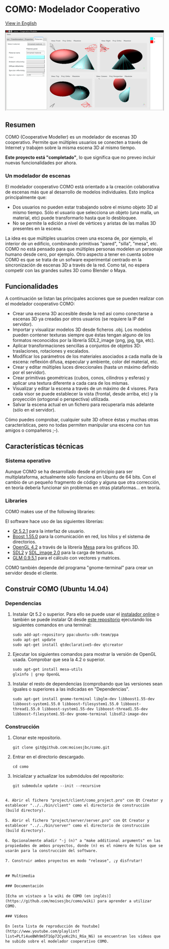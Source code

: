 # COMO: Modelador Cooperativo

[View in English](README.md)

![COMO Screenshot](img/como.png "COMO")

## Resumen

COMO (Cooperative Modeller) es un modelador de escenas 3D cooperativo. Permite que múltiples usuarios se conecten a través de Internet y trabajen sobre la misma escena 3D al mismo tiempo.


**Este proyecto está "completado"**, lo que significa que no preveo incluir nuevas funcionalidades por ahora.


### Un modelador de escenas

El modelador cooperativo COMO está orientado a la creación colaborativa de escenas más que al desarrollo de modelos individuales. Esto implica principalmente que:

* Dos usuarios no pueden estar trabajando sobre el mismo objeto 3D al mismo tiempo. Sólo el usuario que selecciona un objeto (una malla, un material, etc) puede transformarlo hasta que lo desbloquee.
* No se permite la edición a nivel de vértices y aristas de las mallas 3D presentes en la escena.

La idea es que múltiples usuarios creen una escena de, por ejemplo, el interior de un edificio, combinando primitivas "pared", "silla", "mesa", etc. COMO no está pensado para que múltiples personas modelen un personaje humano desde cero, por ejemplo.
Otro aspecto a tener en cuenta sobre COMO es que se trata de un sofware experimental centrado en la sincronización de escenas 3D a través de la red. Como tal, no espera competir con las grandes suites 3D como Blender o Maya.


## Funcionalidades

A continuación se listan las principales acciones que se pueden realizar con el modelador cooperativo COMO:

* Crear una escena 3D accesible desde la red así como conectarse a escenas 3D ya creadas por otros usuarios (se requiere la IP del servidor).
* Importar y visualizar modelos 3D desde ficheros .obj. Los modelos pueden contener texturas siempre que éstas tengan alguno de los formatos reconocidos por la librería SDL2_image (png, jpg, tga, etc).
* Aplicar transformaciones sencillas a conjuntos de objetos 3D: traslaciones, rotaciones y escalados.
* Modificar los parámetros de los materiales asociados a cada malla de la escena: reflexión difusa, especular y ambiente, color del material, etc.
* Crear y editar múltiples luces direccionales (hasta un máximo definido por el servidor).
* Crear primitivas geométricas (cubos, conos, cilindros y esferas) y aplicar una textura diferente a cada cara de los mismas.
* Visualizar y editar la escena a través de un máximo de 4 visores. Para cada visor se puede establecer la vista (frontal, desde arriba, etc) y la proyección (ortogonal o perspectiva) utilizada.
* Salvar la escena actual en un fichero para recuperarla más adelante (sólo en el servidor).

Cómo puedes comprobar, cualquier suite 3D ofrece éstas y muchas otras características, pero no todas permiten manipular una escena con tus amigos o compañeros ;-).


## Características técnicas

### Sistema operativo

Aunque COMO se ha desarrollado desde el principio para ser multiplataforma, actualmente sólo funciona en Ubuntu de 64 bits. Con el cambio de un pequeño fragmento de código y alguna que otra corrección, en teoría debería funcionar sin problemas en otras plataformas... en teoría.

### Libraries

COMO makes use of the following libraries:

El software hace uso de las siguientes librerías:

* [Qt 5.2.1](http://qt-project.org/) para la interfaz de usuario.
* [Boost 1.55.0](http://www.boost.org/) para la comunicación en red, los hilos y el sistema de directorios.
* [OpenGL 4.2](http://www.opengl.org/) a través de la librería [Mesa](http://www.mesa3d.org/) para los gráficos 3D.
* [SDL2](https://www.libsdl.org/) y [SDL_image 2.0](https://www.libsdl.org/projects/SDL_image/) para la carga de texturas.
* [GLM 0.9.5.1](http://glm.g-truc.net/) para el cálculo con vectores y matrices.

COMO también depende del programa "gnome-terminal" para crear un servidor desde el cliente.


## Construir COMO (Ubuntu 14.04)

### Dependencias
1. Instalar Qt 5.2 o superior. Para ello se puede usar el [instalador online](http://qt-project.org/downloads) o también se puede instalar Qt desde [este repositorio](https://launchpad.net/~ubuntu-sdk-team/+archive/ppa) ejecutando los siguientes comandos en una terminal:
   ```
   sudo add-apt-repository ppa:ubuntu-sdk-team/ppa
   sudo apt-get update
   sudo apt-get install qtdeclarative5-dev qtcreator
   ```

2. Ejecutar los siguientes comandos para mostrar la versión de OpenGL usada. Comprobar que sea la 4.2 o superior.
   ```
   sudo apt-get install mesa-utils
   glxinfo | grep OpenGL
   ```

3. Instalar el resto de dependencias (comprobando que las versiones sean iguales o superiores a las indicadas en "Dependencias".
   ```
   sudo apt-get install gnome-terminal libglm-dev libboost1.55-dev libboost-system1.55.0 libboost-filesystem1.55.0 libboost-thread1.55.0 libboost-system1.55-dev libboost-thread1.55-dev libboost-filesystem1.55-dev gnome-terminal libsdl2-image-dev
   ```

### Construcción

1. Clonar este repositorio.

   ```
   git clone git@github.com:moisesjbc/como.git
   ```

2. Entrar en el directorio descargado.

   ```
   cd como
   ```

3. Inicializar y actualizar los submódulos del repositorio:

   ```
   git submodule update --init --recursive
  ```

4. Abrir el fichero "project/client/como_project.pro" con Qt Creator y establecer "../../bin/client" como el directorio de construcción (build directory).

5. Abrir el fichero "project/server/server.pro" con Qt Creator y establecer "../../bin/server" como el directorio de construcción (build directory).

6. Opcionalmente añadir "-j (n)" a "make additional arguments" en las propiedades de ambos proyectos, donde (n) es el número de hilos que se usarán para la construcción del software.

7. Construir ambos proyectos en modo "release", ¡y disfrutar!


## Multimedia 

### Documentación

[Echa un vistazo a la wiki de COMO (en inglés)](https://github.com/moisesjbc/como/wiki) para aprender a utilizar COMO.

### Vídeos

En [esta lista de reproducción de Youtube](http://www.youtube.com/playlist?list=PLfi4ueBWh9m5T1Gp72CyoKc2hi_RGa_NG) se encuentran los vídeos que he subido sobre el modelador cooperativo COMO.
